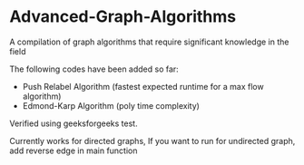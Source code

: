 # Advanced-Graph-Algorithms
A compilation of graph algorithms that require significant knowledge in the field

The following codes have been added so far:
 -  Push Relabel Algorithm (fastest expected runtime for a max flow algorithm)
 -  Edmond-Karp Algorithm (poly time complexity)


Verified using geeksforgeeks test.
 
Currently works for directed graphs, If you want to run for undirected graph, add reverse edge in main function
 
